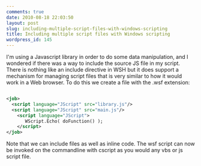```yaml
---
comments: true
date: 2010-08-18 22:03:50
layout: post
slug: including-multiple-script-files-with-windows-scripting
title: Including multiple script files with Windows scripting
wordpress_id: 145
---
```


I'm using a Javascript library in order to do some data manipulation, and I wondered if there was a way to include the source JS file in my script. There is nothing like an include directive in WSH but it does support a mechanism for managing script files that is very similar to how it would work in a Web browser. To do this we create a file with the .wsf extension:

``` xml

<job>
  <script language="JScript" src="library.js"/>
  <script language="JScript" src="main.js"/>
    <script language="JScript">
       WScript.Echo( doFunction() );
    </script>
</job>

```


Note that we can include files as well as inline code. The wsf script can now be invoked on the commandline with cscript as you would any vbs or js script file.
